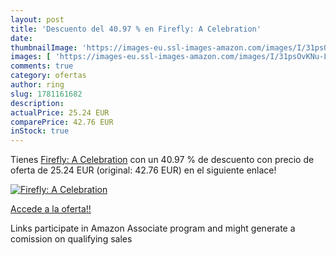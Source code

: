 ```yaml
---
layout: post
title: 'Descuento del 40.97 % en Firefly: A Celebration'
date: 
thumbnailImage: 'https://images-eu.ssl-images-amazon.com/images/I/31psOvKNu-L._SL200_.jpg'
images: [ 'https://images-eu.ssl-images-amazon.com/images/I/31psOvKNu-L._SL200_.jpg' ]
comments: true
category: ofertas
author: ring
slug: 1781161682
description:
actualPrice: 25.24 EUR
comparePrice: 42.76 EUR
inStock: true
---
```


Tienes [Firefly: A Celebration](https://www.amazon.es/dp/1781161682/?tag=tolees-21) con un 40.97 % de descuento con precio de oferta de 25.24 EUR (original: 42.76 EUR) en el siguiente enlace!

[![Firefly: A Celebration](https://images-eu.ssl-images-amazon.com/images/I/31psOvKNu-L._SL200_.jpg)](https://www.amazon.es/dp/1781161682/?tag=tolees-21)

[Accede a la oferta!!](https://www.amazon.es/dp/1781161682/?tag=tolees-21)

Links participate in Amazon Associate program and might generate a comission on qualifying sales


